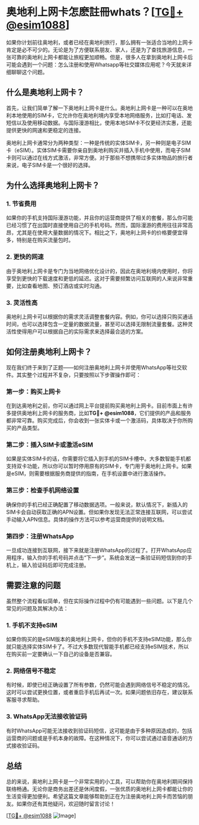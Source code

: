 # 奥地利上网卡怎麽註冊whats？[[TG💪+ @esim1088](https://t.me/s/esim1088)]

如果你计划前往奥地利，或者已经在奥地利旅行，那么拥有一张适合当地的上网卡肯定是必不可少的。无论是为了方便联系朋友、家人，还是为了查找旅游信息，一张可靠的奥地利上网卡都能让旅程更加顺畅。但是，很多人在拿到奥地利上网卡后可能会遇到一个问题：怎么注册和使用Whatsapp等社交媒体应用呢？今天就来详细聊聊这个问题。

## 什么是奥地利上网卡？

首先，让我们简单了解一下奥地利上网卡是什么。奥地利上网卡是一种可以在奥地利本地使用的SIM卡，它允许你在奥地利境内享受本地网络服务，比如打电话、发短信以及使用移动数据。与国际漫游相比，使用本地SIM卡不仅更经济实惠，还能提供更快的网速和更稳定的连接。

奥地利上网卡通常分为两种类型：一种是传统的实体SIM卡，另一种则是电子SIM卡（eSIM）。实体SIM卡需要你亲自到奥地利购买并插入手机中使用，而电子SIM卡则可以通过在线方式激活，非常方便。对于那些不想携带过多实体物品的旅行者来说，电子SIM卡是一个很好的选择。

## 为什么选择奥地利上网卡？

### 1. 节省费用

如果你的手机支持国际漫游功能，并且你的运营商提供了相关的套餐，那么你可能已经习惯了在出国时直接使用自己的手机号码。然而，国际漫游的费用往往非常高昂，尤其是在使用大量数据的情况下。相比之下，奥地利上网卡的价格要便宜得多，特别是在购买流量包时。

### 2. 更快的网速

由于奥地利上网卡是专门为当地网络优化设计的，因此在奥地利境内使用时，你将享受到更快的下载速度和更低的延迟。这对于需要频繁访问互联网的人来说非常重要，比如查看地图、预订酒店或实时沟通。

### 3. 灵活性高

奥地利上网卡可以根据你的需求灵活调整套餐内容。例如，你可以选择只购买通话时间，也可以选择包含一定量的数据流量，甚至可以选择无限制流量套餐。这种灵活性使得用户可以根据自己的实际需求来选择最合适的方案。

## 如何注册奥地利上网卡？

现在我们终于来到了正题——如何注册奥地利上网卡并使用WhatsApp等社交软件。其实整个过程并不复杂，只要按照以下步骤操作即可：

### 第一步：购买上网卡

在到达奥地利之前，你可以通过网上平台提前购买奥地利上网卡。目前市面上有许多提供奥地利上网卡的服务商，比如**TG💪+ @esim1088**，它们提供的产品和服务都非常可靠。购买完成后，你会收到一张实体卡或一个激活码，具体取决于你所购买的产品类型。

### 第二步：插入SIM卡或激活eSIM

如果是实体SIM卡的话，你需要将它插入到手机的SIM卡槽中。大多数智能手机都支持双卡功能，所以你可以暂时停用原有的SIM卡，专门用于奥地利上网卡。如果是eSIM，则需要根据服务商提供的指南，在手机设置中进行激活操作。

### 第三步：检查手机网络设置

确保你的手机已经正确配置了移动数据选项。一般来说，默认情况下，新插入的SIM卡会自动获取正确的APN设置。但如果你发现无法正常连接互联网，可以尝试手动输入APN信息。具体的操作方法可以参考运营商提供的说明文档。

### 第四步：注册WhatsApp

一旦成功连接到互联网，接下来就是注册WhatsApp的过程了。打开WhatsApp应用程序，输入你的手机号码并点击“下一步”。系统会发送一条验证码短信到你的手机上，输入验证码后即可完成注册。

## 需要注意的问题

虽然整个流程看似简单，但在实际操作过程中仍有可能遇到一些问题。以下是几个常见的问题及其解决办法：

### 1. 手机不支持eSIM

如果你购买的是eSIM版本的奥地利上网卡，但你的手机不支持eSIM功能，那么你就只能选择实体SIM卡了。不过大多数现代智能手机都已经支持eSIM技术，所以在购买前一定要确认一下自己的设备是否兼容。

### 2. 网络信号不稳定

有时候，即使已经正确设置了所有参数，仍然可能会遇到网络信号不稳定的情况。这时可以尝试更换位置，或者重启手机后再试一次。如果问题依旧存在，建议联系客服寻求帮助。

### 3. WhatsApp无法接收验证码

有时WhatsApp可能无法接收到验证码短信，这可能是由于多种原因造成的，包括运营商的问题或是手机本身的故障。在这种情况下，你可以尝试通过语音通话的方式接收验证码。

## 总结

总的来说，奥地利上网卡是一个非常实用的小工具，可以帮助你在奥地利期间保持联络畅通。无论你是商务出差还是休闲度假，一张优质的奥地利上网卡都能让你的生活变得更加便利。希望这篇文章能够帮助到正在为注册奥地利上网卡而苦恼的朋友。如果你还有其他疑问，欢迎随时留言讨论！

[[TG💪+ @esim1088](https://t.me/s/esim1088) ![Image](https://i.postimg.cc/4NQfJmqS/Snipaste-2025-05-13-00-14-12.png)]